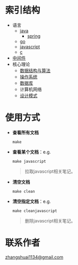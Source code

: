 # 索引结构

- 语言
  - [java](https://github.com/sunzhangshuai/myjava)
    - [spring](https://github.com/sunzhangshuai/myspring)
  - [go](https://github.com/sunzhangshuai/mygo)
  - [javascript](https://github.com/sunzhangshuai/myjavascript)
  - [c](https://github.com/sunzhangshuai/myc)
- [中间件](https://github.com/sunzhangshuai/mymiddleware)
- 核心理论
  - [数据结构与算法](https://github.com/sunzhangshuai/mydatastructure)
  - [操作系统](https://github.com/sunzhangshuai/myos)
  - [数据库](https://github.com/sunzhangshuai/mydatabase)
  - 计算机网络
  - [设计模式](https://github.com/sunzhangshuai/mydesignmode)

# 使用方式

- **查看所有文档**

  ```shell
  make
  ```

- **查看某个文档**：e.g. 

  ```shell 。
  make javascript
  ```

  > 拉取javascript相关笔记。

- **清空文档**

  ```shell
  make clean
  ```

- **清空指定文档**：e.g.

  ```shell
  make cleanjavascript
  ```

  > 删除javascript相关笔记。

# 联系作者

zhangshuai1134@gmail.com
